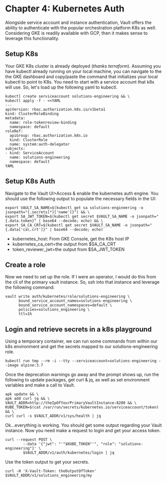 # Chapter 4: Kubernetes Auth
Alongside service account and instance authentication, Vault offers the ability to authenticate with the popular orchestration platform K8s as well. Considering GKE is readily available with GCP, then it makes sense to leverage this functionality.

## Setup K8s
Your GKE K8s cluster is already deployed (_thanks terraform_). Assuming you have kubectl already running on your local machine, you can navigate to the the GKE dashboard and copy/paste the command that initializes your local kubectl to point to K8s. You need to start with a service account that k8s will use. So, let's load up the following yaml to kubectl.
```
kubectl create serviceaccount solutions-engineering && \
kubectl apply -f - <<YAML
---
apiVersion: rbac.authorization.k8s.io/v1beta1
kind: ClusterRoleBinding
metadata:
  name: role-tokenreview-binding
  namespace: default
roleRef:
  apiGroup: rbac.authorization.k8s.io
  kind: ClusterRole
  name: system:auth-delegator
subjects:
- kind: ServiceAccount
  name: solutions-engineering
  namespace: default
YAML
```

## Setup K8s Auth
Navigate to the Vault UI>Access & enable the kubernetes auth engine. You should use the following output to populate the necessary fields in the UI:
```
export VAULT_SA_NAME=$(kubectl get sa solutions-engineering -o jsonpath="{.secrets[*]['name']}") && \
export SA_JWT_TOKEN=$(kubectl get secret $VAULT_SA_NAME -o jsonpath="{.data.token}" | base64 --decode; echo) && \
export SA_CA_CRT=$(kubectl get secret $VAULT_SA_NAME -o jsonpath="{.data['ca\.crt']}" | base64 --decode; echo)
```
- kubernetes_host: From GKE Console, get the K8s host IP
- kubernetes_ca_cert=the output from $SA_CA_CRT
- token_reviewer_jwt=the output from $SA_JWT_TOKEN


## Create a role
Now we need to set up the role. If I were an operator, I would do this from the cli of the primary vault instance. So, ssh into that instance and leverage the following command:
```
vault write auth/kubernetes/role/solutions-engineering \
      bound_service_account_names=solutions-engineering \
      bound_service_account_namespaces=default \
      policies=solutions_engineering \
      ttl=1h
```

## Login and retrieve secrets in a k8s playground
Using a temporary container, we can run some commands from within our k8s environment and get the secrets mapped to our solutions-engineering role.
```
kubectl run tmp --rm -i --tty --serviceaccount=solutions-engineering --image alpine:3.7
```
Once the deprecation warnings go away and the prompt shows up, run the following to update packages, get curl & jq, as well as set environment variables and make a call to Vault.  
```
apk update && \
apk add curl jq && \
VAULT_ADDR=http://theIpOfYourPrimaryVaultInstance:8200 && \
KUBE_TOKEN=$(cat /var/run/secrets/kubernetes.io/serviceaccount/token) && \
curl curl -s $VAULT_ADDR/v1/sys/health | jq
```
Ok...everything is working. You should get some output regarding your Vault instance. Now you need make a request to login and get your access token.
```
curl --request POST \
        --data '{"jwt": "'"$KUBE_TOKEN"'", "role": "solutions-engineering"}' \
        $VAULT_ADDR/v1/auth/kubernetes/login | jq
```
Use the token output to get your secrets.
```
curl -H 'X-Vault-Token: theOutputOfToken' $VAULT_ADDR/v1/solutions_engineering/my
```
